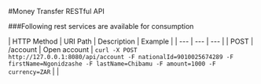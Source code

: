 #Money Transfer RESTful API

###Following rest services are available for consumption

| HTTP Method | URI Path | Description | Example | 
| --- | --- | --- |
| POST | /account | Open account | ``` curl -X POST http://127.0.0.1:8080/api/account -F nationalId=9010025674289 -F firstName=Ngonidzashe -F lastName=Chibamu -F amount=1000 -F currency=ZAR ``` |
|
